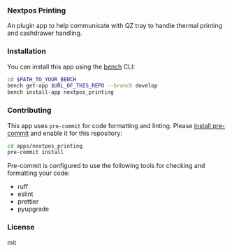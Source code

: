 ### Nextpos Printing

An plugin app to help communicate with QZ tray to handle thermal printing and cashdrawer handling.

### Installation

You can install this app using the [bench](https://github.com/frappe/bench) CLI:

```bash
cd $PATH_TO_YOUR_BENCH
bench get-app $URL_OF_THIS_REPO --branch develop
bench install-app nextpos_printing
```

### Contributing

This app uses `pre-commit` for code formatting and linting. Please [install pre-commit](https://pre-commit.com/#installation) and enable it for this repository:

```bash
cd apps/nextpos_printing
pre-commit install
```

Pre-commit is configured to use the following tools for checking and formatting your code:

- ruff
- eslint
- prettier
- pyupgrade

### License

mit
